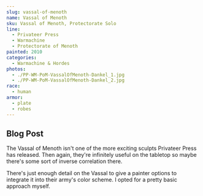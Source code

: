 ```yaml
---
slug: vassal-of-menoth
name: Vassal of Menoth
sku: Vassal of Menoth, Protectorate Solo
line:
  - Privateer Press
  - Warmachine
  - Protectorate of Menoth
painted: 2010
categories:
  - Warmachine & Hordes
photos:
  - ./PP-WM-PoM-VassalOfMenoth-Dankel_1.jpg
  - ./PP-WM-PoM-VassalOfMenoth-Dankel_2.jpg
race:
  - human
armor:
  - plate
  - robes
---
```


## Blog Post

The Vassal of Menoth isn't one of the more exciting sculpts Privateer Press has released. Then again, they're infinitely useful on the tabletop so maybe there's some sort of inverse correlation there.

There's just enough detail on the Vassal to give a painter options to integrate it into their army's color scheme. I opted for a pretty basic approach myself.
